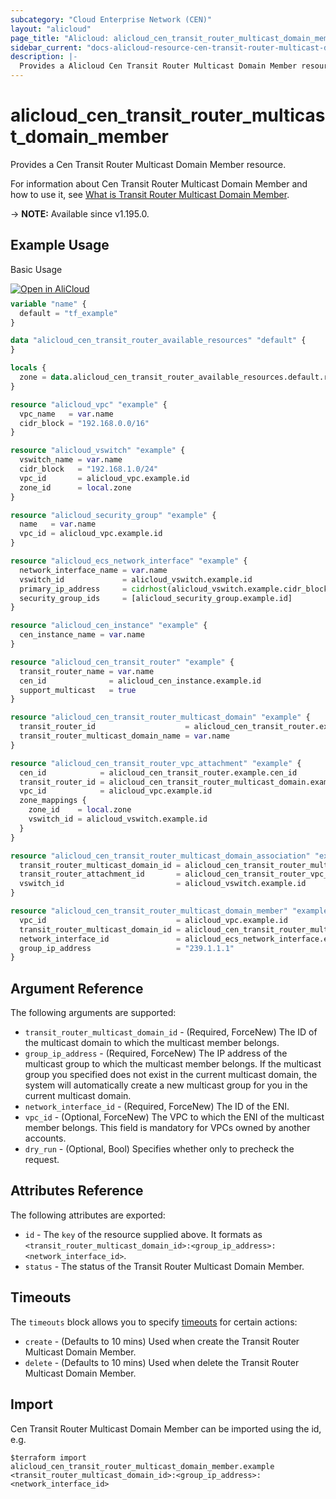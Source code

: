 ```yaml
---
subcategory: "Cloud Enterprise Network (CEN)"
layout: "alicloud"
page_title: "Alicloud: alicloud_cen_transit_router_multicast_domain_member"
sidebar_current: "docs-alicloud-resource-cen-transit-router-multicast-domain-member"
description: |-
  Provides a Alicloud Cen Transit Router Multicast Domain Member resource.
---
```


# alicloud_cen_transit_router_multicast_domain_member

Provides a Cen Transit Router Multicast Domain Member resource.

For information about Cen Transit Router Multicast Domain Member and how to use it, see [What is Transit Router Multicast Domain Member](https://www.alibabacloud.com/help/en/cen/developer-reference/api-cbn-2017-09-12-registertransitroutermulticastgroupmembers).

-> **NOTE:** Available since v1.195.0.

## Example Usage

Basic Usage

<div style="display: block;margin-bottom: 40px;"><div class="oics-button" style="float: right;position: absolute;margin-bottom: 10px;">
  <a href="https://api.aliyun.com/terraform?resource=alicloud_cen_transit_router_multicast_domain_member&exampleId=ec201f74-c4c0-0019-d791-cc9fc3743e497ba0dc64&activeTab=example&spm=docs.r.cen_transit_router_multicast_domain_member.0.ec201f74c4&intl_lang=EN_US" target="_blank">
    <img alt="Open in AliCloud" src="https://img.alicdn.com/imgextra/i1/O1CN01hjjqXv1uYUlY56FyX_!!6000000006049-55-tps-254-36.svg" style="max-height: 44px; max-width: 100%;">
  </a>
</div></div>

```terraform
variable "name" {
  default = "tf_example"
}

data "alicloud_cen_transit_router_available_resources" "default" {
}

locals {
  zone = data.alicloud_cen_transit_router_available_resources.default.resources[0].master_zones[1]
}

resource "alicloud_vpc" "example" {
  vpc_name   = var.name
  cidr_block = "192.168.0.0/16"
}

resource "alicloud_vswitch" "example" {
  vswitch_name = var.name
  cidr_block   = "192.168.1.0/24"
  vpc_id       = alicloud_vpc.example.id
  zone_id      = local.zone
}

resource "alicloud_security_group" "example" {
  name   = var.name
  vpc_id = alicloud_vpc.example.id
}

resource "alicloud_ecs_network_interface" "example" {
  network_interface_name = var.name
  vswitch_id             = alicloud_vswitch.example.id
  primary_ip_address     = cidrhost(alicloud_vswitch.example.cidr_block, 100)
  security_group_ids     = [alicloud_security_group.example.id]
}

resource "alicloud_cen_instance" "example" {
  cen_instance_name = var.name
}

resource "alicloud_cen_transit_router" "example" {
  transit_router_name = var.name
  cen_id              = alicloud_cen_instance.example.id
  support_multicast   = true
}

resource "alicloud_cen_transit_router_multicast_domain" "example" {
  transit_router_id                    = alicloud_cen_transit_router.example.transit_router_id
  transit_router_multicast_domain_name = var.name
}

resource "alicloud_cen_transit_router_vpc_attachment" "example" {
  cen_id            = alicloud_cen_transit_router.example.cen_id
  transit_router_id = alicloud_cen_transit_router_multicast_domain.example.transit_router_id
  vpc_id            = alicloud_vpc.example.id
  zone_mappings {
    zone_id    = local.zone
    vswitch_id = alicloud_vswitch.example.id
  }
}

resource "alicloud_cen_transit_router_multicast_domain_association" "example" {
  transit_router_multicast_domain_id = alicloud_cen_transit_router_multicast_domain.example.id
  transit_router_attachment_id       = alicloud_cen_transit_router_vpc_attachment.example.transit_router_attachment_id
  vswitch_id                         = alicloud_vswitch.example.id
}

resource "alicloud_cen_transit_router_multicast_domain_member" "example" {
  vpc_id                             = alicloud_vpc.example.id
  transit_router_multicast_domain_id = alicloud_cen_transit_router_multicast_domain_association.example.transit_router_multicast_domain_id
  network_interface_id               = alicloud_ecs_network_interface.example.id
  group_ip_address                   = "239.1.1.1"
}
```

## Argument Reference

The following arguments are supported:

* `transit_router_multicast_domain_id` - (Required, ForceNew) The ID of the multicast domain to which the multicast member belongs.
* `group_ip_address` - (Required, ForceNew) The IP address of the multicast group to which the multicast member belongs. If the multicast group you specified does not exist in the current multicast domain, the system will automatically create a new multicast group for you in the current multicast domain.
* `network_interface_id` - (Required, ForceNew) The ID of the ENI.
* `vpc_id` - (Optional, ForceNew) The VPC to which the ENI of the multicast member belongs. This field is mandatory for VPCs owned by another accounts.
* `dry_run` - (Optional, Bool) Specifies whether only to precheck the request.

## Attributes Reference

The following attributes are exported:

* `id` - The `key` of the resource supplied above. It formats as `<transit_router_multicast_domain_id>:<group_ip_address>:<network_interface_id>`.
* `status` - The status of the Transit Router Multicast Domain Member.

## Timeouts

The `timeouts` block allows you to specify [timeouts](https://developer.hashicorp.com/terraform/language/resources/syntax#operation-timeouts) for certain actions:

* `create` - (Defaults to 10 mins) Used when create the Transit Router Multicast Domain Member.
* `delete` - (Defaults to 10 mins) Used when delete the Transit Router Multicast Domain Member.

## Import

Cen Transit Router Multicast Domain Member can be imported using the id, e.g.

```shell
$terraform import alicloud_cen_transit_router_multicast_domain_member.example <transit_router_multicast_domain_id>:<group_ip_address>:<network_interface_id>
```
